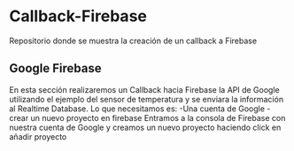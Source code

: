 # Callback-Firebase
Repositorio donde se muestra la creación de un callback a Firebase

Google Firebase
--------------
En esta sección realizaremos un Callback hacia Firebase la API de Google utilizando el ejemplo del sensor de temperatura y se enviara la información al Realtime Database. Lo que necesitamos es:
-Una cuenta de Google
-crear un nuevo proyecto en firebase
Entramos a la consola de Firebase con nuestra cuenta de Google y creamos un nuevo proyecto haciendo click en añadir proyecto

